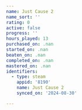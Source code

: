 ```yaml
---
name: Just Cause 2
name_sort: ''
rating: 0
active: false
progress: ''
hours_played: 13
purchased_on: .nan
started_on: .nan
beaten_on: .nan
completed_on: .nan
mastered_on: .nan
identifiers:
  - type: steam
    appid: '8190'
    name: Just Cause 2
    synced_on: '2024-08-30'

---
```

